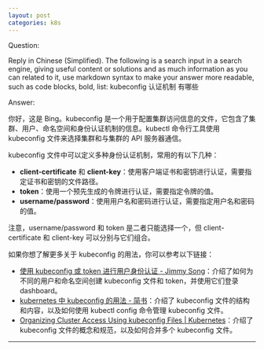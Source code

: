 ```yaml
---
layout: post
categories: k8s
---
```

Question:

Reply in Chinese (Simplified).
The following is a search input in a search engine, giving useful content or solutions and as much information as you can related to it, use markdown syntax to make your answer more readable, such as code blocks, bold, list:
kubeconfig 认证机制 有哪些

Answer:

你好，这是 Bing。kubeconfig 是一个用于配置集群访问信息的文件，它包含了集群、用户、命名空间和身份认证机制的信息。kubectl 命令行工具使用 kubeconfig 文件来选择集群和与集群的 API 服务器通信。

kubeconfig 文件中可以定义多种身份认证机制，常用的有以下几种：

- **client-certificate** 和 **client-key**：使用客户端证书和密钥进行认证，需要指定证书和密钥的文件路径。
- **token**：使用一个预先生成的令牌进行认证，需要指定令牌的值。
- **username/password**：使用用户名和密码进行认证，需要指定用户名和密码的值。

注意，username/password 和 token 是二者只能选择一个，但 client-certificate 和 client-key 可以分别与它们组合。

如果你想了解更多关于 kubeconfig 的用法，你可以参考以下链接：

- [使用 kubeconfig 或 token 进行用户身份认证 - Jimmy Song](https://jimmysong.io/kubernetes-handbook/guide/auth-with-kubeconfig-or-token.html)：介绍了如何为不同的用户和命名空间创建 kubeconfig 文件和 token，并使用它们登录 dashboard。
- [kubernetes 中 kubeconfig 的用法 - 简书](https://www.jianshu.com/p/99853cac56b8)：介绍了 kubeconfig 文件的结构和内容，以及如何使用 kubectl config 命令管理 kubeconfig 文件。
- [Organizing Cluster Access Using kubeconfig Files | Kubernetes](https://kubernetes.io/docs/concepts/configuration/organize-cluster-access-kubeconfig/)：介绍了 kubeconfig 文件的概念和规范，以及如何合并多个 kubeconfig 文件。


<hr/>

